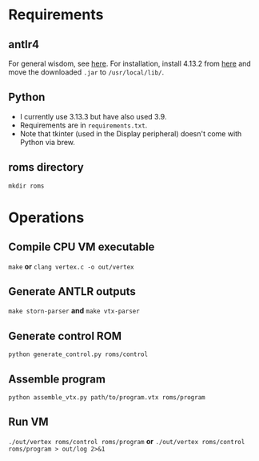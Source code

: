 # Requirements

## antlr4
For general wisdom, see [here](https://tomassetti.me/antlr-mega-tutorial/).
For installation, install 4.13.2 from [here](https://www.antlr.org/download.html) and move the downloaded `.jar` to `/usr/local/lib/`.

## Python
- I currently use 3.13.3 but have also used 3.9.
- Requirements are in `requirements.txt`.
- Note that tkinter (used in the Display peripheral) doesn't come with Python via brew.

## roms directory
`mkdir roms`

# Operations

## Compile CPU VM executable
`make`
**or**
`clang vertex.c -o out/vertex`

## Generate ANTLR outputs
`make storn-parser`
**and**
`make vtx-parser`

## Generate control ROM
`python generate_control.py roms/control`

## Assemble program
`python assemble_vtx.py path/to/program.vtx roms/program`

## Run VM
`./out/vertex roms/control roms/program`
**or**
`./out/vertex roms/control roms/program > out/log 2>&1`


